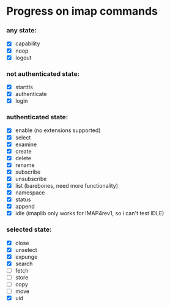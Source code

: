 # Progress on imap commands

### any state:
- [X] capability
- [X] noop
- [X] logout
### not authenticated state:
- [X] starttls
- [X] authenticate
- [X] login
### authenticated state:
- [X] enable (no extensions supported)
- [X] select
- [X] examine
- [X] create
- [X] delete
- [X] rename
- [x] subscribe
- [X] unsubscribe
- [X] list (barebones, need more functionality)
- [X] namespace
- [X] status
- [X] append
- [X] idle (imaplib only works for IMAP4rev1, so i can't test IDLE)
### selected state:
- [X] close
- [X] unselect
- [X] expunge
- [X] search
- [ ] fetch
- [ ] store
- [ ] copy
- [ ] move
- [X] uid
